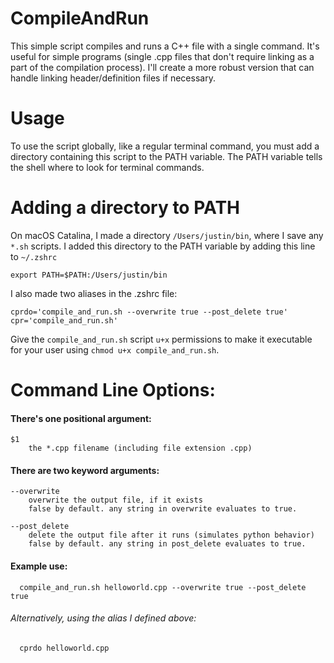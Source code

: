 # CompileAndRun
This simple script compiles and runs a C++ file with a single command.
It's useful for simple programs (single .cpp files that don't require
linking as a part of the compilation process). I'll create a more robust
version that can handle linking header/definition files if necessary.

# Usage
To use the script globally, like a regular terminal command, you
must add a directory containing this script to the PATH variable. The
PATH variable tells the shell where to look for terminal commands.

# Adding a directory to PATH
On macOS Catalina, I made a directory `/Users/justin/bin`, where I save any
`*.sh` scripts. I added this directory to the PATH variable by adding this
line to `~/.zshrc`
```
export PATH=$PATH:/Users/justin/bin
```

I also made two aliases in the .zshrc file:
```
cprdo='compile_and_run.sh --overwrite true --post_delete true'
cpr='compile_and_run.sh'
```

Give the `compile_and_run.sh` script `u+x` permissions to make it executable
for your user using `chmod u+x compile_and_run.sh`.

# Command Line Options:
#### There's one positional argument:
```
$1
    the *.cpp filename (including file extension .cpp)
```
#### There are two keyword arguments:
```
--overwrite
    overwrite the output file, if it exists
    false by default. any string in overwrite evaluates to true.

--post_delete
    delete the output file after it runs (simulates python behavior)
    false by default. any string in post_delete evaluates to true.
```
#### Example use:
```
  compile_and_run.sh helloworld.cpp --overwrite true --post_delete true
```
###### Alternatively, using the alias I defined above:
```
  cprdo helloworld.cpp
```
